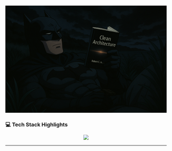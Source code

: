

<p align="center">
<img src='batman.png' width="600" alt="batman reading a ti book" />
</p>

### 💻 Tech Stack Highlights

<p align="center">
  <img width="41%" src="https://github-readme-stats.vercel.app/api/top-langs/?username=aronbarbosag&layout=compact&hide_border=true&title_color=034E74&text_color=ffffff&bg_color=0d1117" />
</p>

---
